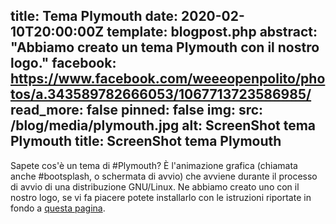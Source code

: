 title: Tema Plymouth
date: 2020-02-10T20:00:00Z
template: blogpost.php
abstract: "Abbiamo creato un tema Plymouth con il nostro logo."
facebook: https://www.facebook.com/weeeopenpolito/photos/a.343589782666053/1067713723586985/
read_more: false
pinned: false
img:
    src: /blog/media/plymouth.jpg
    alt: ScreenShot tema Plymouth
    title: ScreenShot tema Plymouth
---
Sapete cos'è un tema di \#Plymouth? È l'animazione grafica (chiamata anche \#bootsplash, o schermata di avvio) che avviene durante il processo di avvio di una distribuzione GNU/Linux.
Ne abbiamo creato uno con il nostro logo, se vi fa piacere potete installarlo con le istruzioni riportate in fondo a [questa pagina](https://github.com/WEEE-Open/pesca).
